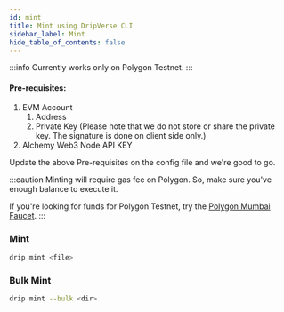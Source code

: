 ```yaml
---
id: mint
title: Mint using DripVerse CLI
sidebar_label: Mint
hide_table_of_contents: false
---
```


:::info
Currently works only on Polygon Testnet.
:::

#### Pre-requisites:
1. EVM Account
   1. Address
   2. Private Key (Please note that we do not store or share the private key. The signature is done on client side only.)
2. Alchemy Web3 Node API KEY

Update the above Pre-requisites on the config file and we're good to go.

:::caution
Minting will require gas fee on Polygon. So, make sure you've enough balance to execute it.

If you're looking for funds for Polygon Testnet, try the [Polygon Mumbai Faucet](https://faucet.polygon.technology/).
:::

### Mint
```sh
drip mint <file>
```

### Bulk Mint
```sh
drip mint --bulk <dir>
```
